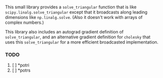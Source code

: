 This small library provides a `solve_triangular` function that is like
`scipy.linalg.solve_triangular` except that it broadcasts along leading
dimensions like `np.linalg.solve`. (Also it doesn't work with arrays of complex
numbers.)

This library also includes an autograd gradient definition of
`solve_triangular`, and an alternative gradient definition for `cholesky` that
uses this `solve_triangular` for a more efficient broadcasted implementation.

### TODO

  1. [ ] \*potri
  2. [ ] \*potrs
